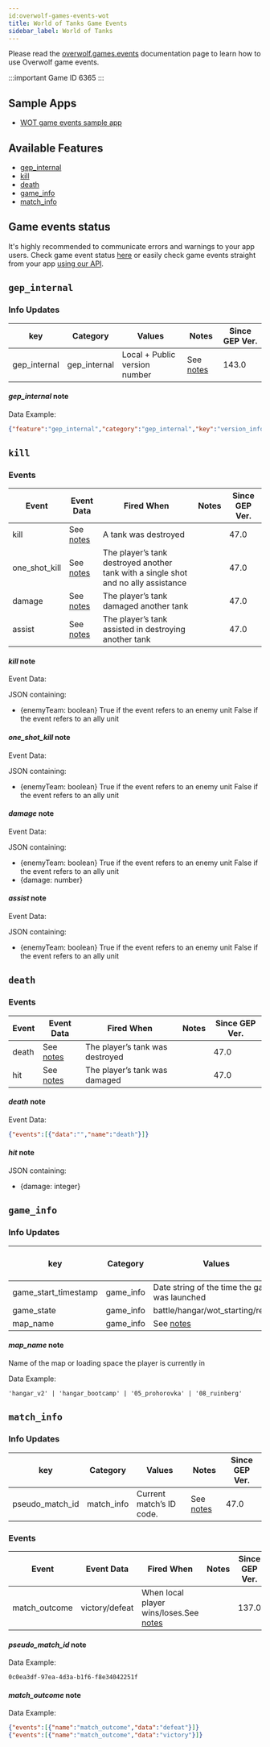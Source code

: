 ```yaml
---
id:overwolf-games-events-wot
title: World of Tanks Game Events
sidebar_label: World of Tanks
---
```


Please read the [overwolf.games.events](overwolf-games-events) documentation page to learn how to use Overwolf game events.

:::important Game ID
6365
:::

## Sample Apps
* [WOT game events sample app](https://github.com/overwolf/events-sample-apps)

## Available Features

* [gep_internal](#gep_internal)
* [kill](#kill)
* [death](#death)
* [game_info](#game_info)
* [match_info](#match_info)

## Game events status

It's highly recommended to communicate errors and warnings to your app users. Check game event status [here](../status/all) or easily check game events straight from your app [using our API](../topics/howto-check-events-status-from-app).

## `gep_internal`

### Info Updates

key          | Category    | Values                    | Notes                 | Since GEP Ver. |
------------ | ------------| ------------------------- | --------------------- | ------------- | 
gep_internal | gep_internal| Local + Public version number|See [notes](#gep_internal-note)|   143.0       |

#### *gep_internal* note

Data Example:

```json
{"feature":"gep_internal","category":"gep_internal","key":"version_info","value":"{"local_version":"143.0.10","public_version":"143.0.10","is_updated":true}"}
```

## `kill`

### Events

Event      | Event Data  | Fired When          | Notes              | Since GEP Ver. |
-----------| ------------| ------------------- | ------------------ | --------------|
kill       |See [notes](#kill-note)| A tank was destroyed |         |     47.0      | 
one_shot_kill|See [notes](#one_shot_kill-note)| The player’s tank destroyed another tank with a single shot and no ally assistance  |       |     47.0      | 
damage     |See [notes](#damage-note)| The player’s tank damaged another tank |       |     47.0      | 
assist     |See [notes](#assist-note)| The player’s tank assisted in destroying another tank |       |     47.0      | 

#### *kill* note

Event Data:

JSON containing:
* {enemyTeam: boolean}
True if the event refers to an enemy unit
False if the event refers to an ally unit

#### *one_shot_kill* note

Event Data:

JSON containing:

* {enemyTeam: boolean}
True if the event refers to an enemy unit
False if the event refers to an ally unit

#### *damage* note

Event Data:

JSON containing:

* {enemyTeam: boolean}
True if the event refers to an enemy unit
False if the event refers to an ally unit
* {damage: number}

#### *assist* note

Event Data:

JSON containing:

* {enemyTeam: boolean}
True if the event refers to an enemy unit
False if the event refers to an ally unit

## `death`

### Events

Event      | Event Data  | Fired When          | Notes              | Since GEP Ver. |
-----------| ------------| ------------------- | ------------------ | --------------|
death      |See [notes](#death-note)| The player’s tank was destroyed |         |     47.0      | 
hit	       |See [notes](#hit-note)| The player’s tank was damaged |         |     47.0      | 

#### *death* note

Event Data:
```json
{"events":[{"data":"","name":"death"}]}
```

#### *hit* note

JSON containing:
* {damage: integer}

## `game_info`

### Info Updates

key          | Category    | Values                            | Notes                 | Since GEP Ver. |
------------ | ------------| --------------------------------- | --------------------- | ------------- |
game_start_timestamp| game_info   |Date string of the time the game was launched|               |      47.0     |
game_state   | game_info   |battle/hangar/wot_starting/replay|               |      47.0     |
map_name     | game_info   | See [notes](#map_name-note) |               |      86.0     |

#### *map_name* note

Name of the map or loading space the player is currently in

Data Example:

`'hangar_v2' | 'hangar_bootcamp' | '05_prohorovka' | '08_ruinberg'`

## `match_info`

### Info Updates

key          | Category    | Values                            | Notes                 | Since GEP Ver. |
------------ | ------------| --------------------------------- | --------------------- | ------------- |
pseudo_match_id| match_info   |Current match’s ID code.|See [notes](#pseudo_match_id-note)|      47.0     |

### Events

Event      | Event Data  | Fired When          | Notes              | Since GEP Ver. |
-----------| ------------| ------------------- | ------------------ | --------------|
match_outcome |victory/defeat|When local player wins/loses.See [notes](#match_outcome-note) |         |     137.0      | 

#### *pseudo_match_id* note

Data Example:

`0c0ea3df-97ea-4d3a-b1f6-f8e34042251f`

#### *match_outcome* note

Data Example:

```json
{"events":[{"name":"match_outcome","data":"defeat"}]}
{"events":[{"name":"match_outcome","data":"victory"}]}
```
